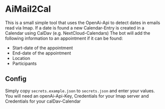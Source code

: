 # AiMail2Cal

This is a small simple tool that uses the OpenAi-Api to detect dates in emails read via Imap. If a date is found a new Calendar-Entry is created in a Calendar using CalDav (e.g. NextCloud-Calendars)
The bot will add the following information to an appointment if it can be found:
* Start-date of the appointment
* End-date of the appointment
* Location
* Participants

## Config
Simply copy `secrets.example.json` to `secrets.json` and enter your values. You will need an openAi-Api-Key, Credentials for your Imap server and Credentials for your calDav-Calendar
